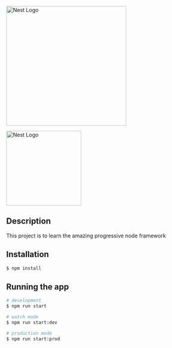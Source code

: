  <p align="left">
    <a href="http://nestjs.com/" target="blank"><img src="https://nestjs.com/img/logo_text.svg" width="320" alt="Nest Logo" /></a>
  </p>
  <p align="left">
    <a href="http://nestjs.com/" target="blank"><img src="https://avatars2.githubusercontent.com/u/20165699?s=400&v=4" width="200" alt="Nest Logo" /></a>
  </p>

## Description

This project is to learn the amazing progressive node framework

## Installation

```bash
$ npm install
```

## Running the app

```bash
# development
$ npm run start

# watch mode
$ npm run start:dev

# production mode
$ npm run start:prod
```
